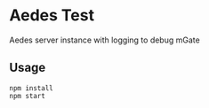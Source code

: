 # Aedes Test
Aedes server instance with logging to debug mGate

## Usage
```
npm install
npm start
```